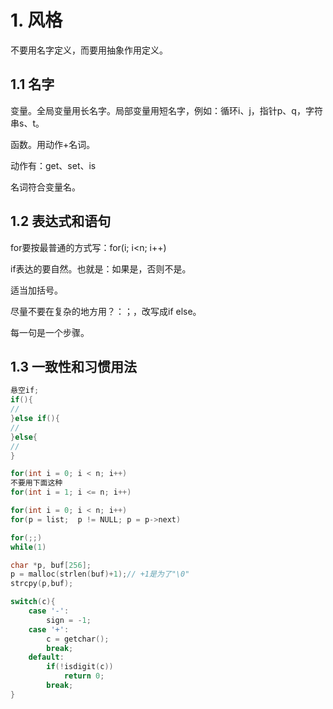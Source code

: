 # 1. 风格

不要用名字定义，而要用抽象作用定义。

## 1.1 名字

变量。全局变量用长名字。局部变量用短名字，例如：循环i、j，指针p、q，字符串s、t。

函数。用动作+名词。

动作有：get、set、is

名词符合变量名。

## 1.2 表达式和语句

for要按最普通的方式写：for(i; i\<n; i++)

if表达的要自然。也就是：如果是，否则不是。

适当加括号。

尽量不要在复杂的地方用？：；，改写成if else。

每一句是一个步骤。

## 1.3 一致性和习惯用法

```c
悬空if;
if(){
//
}else if(){
//
}else{
//
}
```

```c
for(int i = 0; i < n; i++)
不要用下面这种
for(int i = 1; i <= n; i++)
```

```c
for(int i = 0; i < n; i++)
for(p = list;  p != NULL; p = p->next)
```

```c
for(;;)
while(1)
```

```c
char *p, buf[256];
p = malloc(strlen(buf)+1);// +1是为了"\0"
strcpy(p,buf);
```

```c
switch(c){
    case '-':
        sign = -1;
    case '+':
        c = getchar();
        break;
    default:
        if(!isdigit(c))
            return 0;
        break;
}
```
